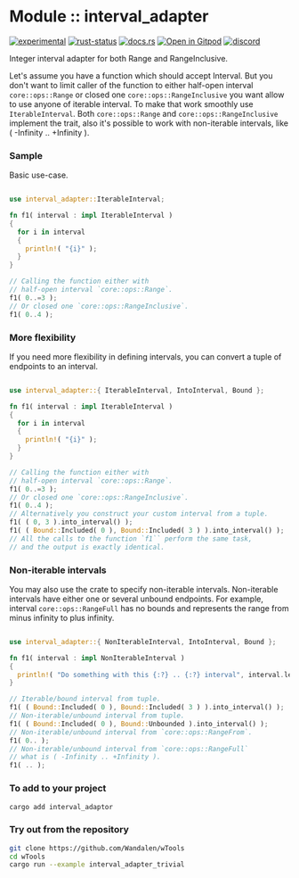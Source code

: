 <!-- {{# generate.module_header{} #}} -->

# Module :: interval_adapter
[![experimental](https://raster.shields.io/static/v1?label=stability&message=experimental&color=orange&logoColor=eee)](https://github.com/emersion/stability-badges#experimental) [![rust-status](https://github.com/Wandalen/wTools/actions/workflows/ModulewIntervalPush.yml/badge.svg)](https://github.com/Wandalen/wTools/actions/workflows/ModulewIntervalPush.yml) [![docs.rs](https://img.shields.io/docsrs/interval_adapter?color=e3e8f0&logo=docs.rs)](https://docs.rs/interval_adapter) [![Open in Gitpod](https://raster.shields.io/static/v1?label=try&message=online&color=eee&logo=gitpod&logoColor=eee)](https://gitpod.io/#RUN_PATH=.,SAMPLE_FILE=sample%2Frust%2Finterval_adapter_trivial_sample%2Fsrc%2Fmain.rs,RUN_POSTFIX=--example%20interval_adapter_trivial_sample/https://github.com/Wandalen/wTools) [![discord](https://img.shields.io/discord/872391416519737405?color=eee&logo=discord&logoColor=eee&label=ask)](https://discord.gg/m3YfbXpUUY)

Integer interval adapter for both Range and RangeInclusive.

Let's assume you have a function which should accept Interval. But you don't want to limit caller of the function to either half-open interval `core::ops::Range` or closed one `core::ops::RangeInclusive` you want allow to use anyone of iterable interval. To make that work smoothly use `IterableInterval`. Both `core::ops::Range` and `core::ops::RangeInclusive` implement the trait, also it's possible to work with non-iterable intervals, like ( -Infinity .. +Infinity ).

### Sample

Basic use-case.

```rust

use interval_adapter::IterableInterval;

fn f1( interval : impl IterableInterval )
{
  for i in interval
  {
    println!( "{i}" );
  }
}

// Calling the function either with
// half-open interval `core::ops::Range`.
f1( 0..=3 );
// Or closed one `core::ops::RangeInclusive`.
f1( 0..4 );

```

### More flexibility

If you need more flexibility in defining intervals, you can convert a tuple of endpoints to an interval.

```rust

use interval_adapter::{ IterableInterval, IntoInterval, Bound };

fn f1( interval : impl IterableInterval )
{
  for i in interval
  {
    println!( "{i}" );
  }
}

// Calling the function either with
// half-open interval `core::ops::Range`.
f1( 0..=3 );
// Or closed one `core::ops::RangeInclusive`.
f1( 0..4 );
// Alternatively you construct your custom interval from a tuple.
f1( ( 0, 3 ).into_interval() );
f1( ( Bound::Included( 0 ), Bound::Included( 3 ) ).into_interval() );
// All the calls to the function `f1`` perform the same task,
// and the output is exactly identical.

```

### Non-iterable intervals

You may also use the crate to specify non-iterable intervals. Non-iterable intervals have either one or several unbound endpoints. For example, interval `core::ops::RangeFull` has no bounds and represents the range from minus infinity to plus infinity.

```rust

use interval_adapter::{ NonIterableInterval, IntoInterval, Bound };

fn f1( interval : impl NonIterableInterval )
{
  println!( "Do something with this {:?} .. {:?} interval", interval.left(), interval.right() );
}

// Iterable/bound interval from tuple.
f1( ( Bound::Included( 0 ), Bound::Included( 3 ) ).into_interval() );
// Non-iterable/unbound interval from tuple.
f1( ( Bound::Included( 0 ), Bound::Unbounded ).into_interval() );
// Non-iterable/unbound interval from `core::ops::RangeFrom`.
f1( 0.. );
// Non-iterable/unbound interval from `core::ops::RangeFull`
// what is ( -Infinity .. +Infinity ).
f1( .. );

```

### To add to your project

```sh
cargo add interval_adaptor
```

### Try out from the repository

```sh
git clone https://github.com/Wandalen/wTools
cd wTools
cargo run --example interval_adapter_trivial
```
<!-- zzz : test that too -->
